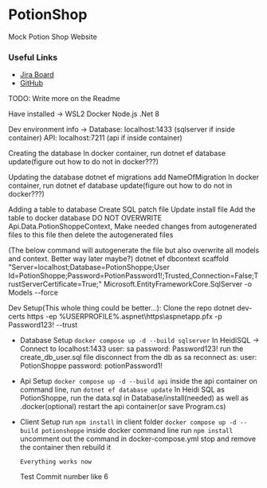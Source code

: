 # PotionShop

Mock Potion Shop Website

### Useful Links

-   [Jira Board](https://potionshoppe.atlassian.net/jira/software/projects/PS/boards/2)
-   [GitHub](https://github.com/devMichaelREdwards/PotionShoppe)

TODO: Write more on the Readme

Have installed ->
WSL2
Docker
Node.js
.Net 8

Dev environment info ->
Database: localhost:1433 (sqlserver if inside container)
API: localhost:7211 (api if inside container)

Creating the database
In docker container, run dotnet ef database update(figure out how to do not in docker???)

Updating the database
dotnet ef migrations add NameOfMigration
In docker container, run dotnet ef database update(figure out how to do not in docker???)

Adding a table to database
Create SQL patch file
Update install file
Add the table to docker database
DO NOT OVERWRITE Api.Data.PotionShoppeContext, Make needed changes from autogenerated files to this file then delete the autogenerated files

(The below command will autogenerate the file but also overwrite all models and context. Better way later maybe?)
dotnet ef dbcontext scaffold "Server=localhost;Database=PotionShoppe;User Id=PotionShoppe;Password=PotionPassword1!;Trusted_Connection=False;TrustServerCertificate=True;" Microsoft.EntityFrameworkCore.SqlServer -o Models --force

Dev Setup(This whole thing could be better...):
Clone the repo
dotnet dev-certs https -ep %USERPROFILE%\.aspnet\https\aspnetapp.pfx -p Password123! --trust

-   Database Setup
    `docker compose up -d --build sqlserver`
    In HeidiSQL ->
    Connect to localhost:1433
    user: sa
    password: Password123!
    run the create_db_user.sql file
    disconnect from the db as sa
    reconnect as:
    user: PotionShoppe
    password: potionPassword1!

-   Api Setup
    `docker compose up -d --build api`
    inside the api container on command line, run `dotnet ef database update`
    In Heidi SQL as PotionShoppe, run the data.sql in Database/install(needed) as well as .docker(optional)
    restart the api container(or save Program.cs)

-   Client Setup
    run `npm install` in client folder
    `docker compose up -d --build potionshoppe`
    inside docker command line run `npm install`
    uncomment out the command in docker-compose.yml
    stop and remove the container then rebuild it

        Everything works now

    Test Commit number like 6

